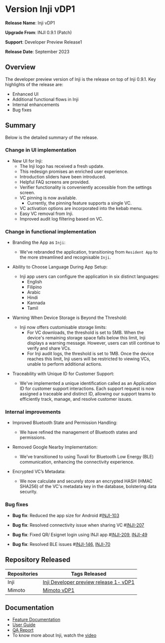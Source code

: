 # Version Inji vDP1

**Release Name**: Inji vDP1

**Upgrade From**: INJI 0.9.1 (Patch)

**Support**: Developer Preview Release1

**Release Date**: September 2023

## Overview

The developer preview version of Inji is the release on top of Inji 0.9.1. Key highlights of the release are:

 * Enhanced UI
 * Additional functional flows in Inji
 * Internal enhancements
 * Bug fixes

## Summary

Below is the detailed summary of the release.

### Change in UI implementation

* New UI for Inji:
  * The Inji logo has received a fresh update.
  * This redesign promises an enriched user experience.
  * Introduction sliders have been introduced. 
  * Helpful FAQ screens are provided.
  * Verifier functionality is conveniently accessible from the settings screen. 
  * VC pinning is now available. 
    * Currently, the pinning feature supports a single VC.
  * VC activation options are incorporated into the kebab menu. 
  * Easy VC removal from Inji. 
  * Improved audit log filtering based on VC. 
  
### Change in functional implementation

* Branding the App as `Inji`:
  * We've rebranded the application, transitioning from `Resident App` to the more streamlined and recognisable `Inji`.

* Ability to Choose Language During App Setup:
  * Inji app users can configure the application in six distinct languages:
      * English
      * Filipino
      * Arabic
      * Hindi
      * Kannada
      * Tamil

* Warning When Device Storage is Beyond the Threshold:
  * Inji now offers customisable storage limits:
    * For VC downloads, the threshold is set to 5MB. When the device's remaining storage space falls below this limit, Inji displays a warning message. However, users can still continue to verify and share VCs.
    * For Inji audit logs, the threshold is set to 1MB. Once the device reaches this limit, Inji users will be restricted to viewing VCs, unable to perform additional actions.

* Traceability with Unique ID for Customer Support:
  * We've implemented a unique identification called as an Application ID for customer support interactions. Each 
    support request is now assigned a traceable and distinct ID, allowing our support teams to efficiently track, manage, and resolve customer issues.
   
### Internal improvements

* Improved Bluetooth State and Permission Handling:
  * We have refined the management of Bluetooth states and permissions.

* Removed Google Nearby Implementation:
    * We've transitioned to using Tuvali for Bluetooth Low Energy (BLE) communication, enhancing the connectivity experience.

* Encrypted VC’s Metadata:
  * We now calculate and securely store an encrypted HASH (HMAC SHA256) of the VC's metadata key in the database, bolstering data security.
    
### Bug fixes

* **Bug fix**: Reduced the app size for Android  #[INJI-103](https://mosip.atlassian.net/browse/INJI-103)

* **Bug fix**: Resolved connectivity issue when sharing VC  #[INJI-207](https://mosip.atlassian.net/browse/INJI-207)

* **Bug fix**: Fixed QR/ Esignet login using INJI app #[INJI-209](https://mosip.atlassian.net/browse/INJI-209), [INJI-49](https://mosip.atlassian.net/browse/INJI-209)

* **Bug fix**: Resolved BLE issues #[INJI-146](https://mosip.atlassian.net/browse/INJI-146), [INJI-70](https://mosip.atlassian.net/browse/INJI-70)

## Repository Released

| **Repositories**            | **Tags Released**                                                              |
| --------------------------- | ------------------------------------------------------------------------------ |
| Inji                    | [Inji Developer preview release 1- vDP1](https://github.com/mosip/inji/releases/tag/vDP1) |
| Mimoto         | [Mimoto vDP1](https://github.com/mosip/mimoto/releases/tag/vDP1) |



## Documentation

* [Feature Documentation](./)
* [User Guide](https://docs.mosip.io/1.2.0/modules/mobile-application/INJI-mobile-app-beta)
* [QA Report](https://docs.mosip.io/INJI/versions/version-0.9.2/test-report-0.9.2)
* To know more about Inji, watch the [video](https://www.youtube.com/watch?v=9Z1WuTd8q0M)


